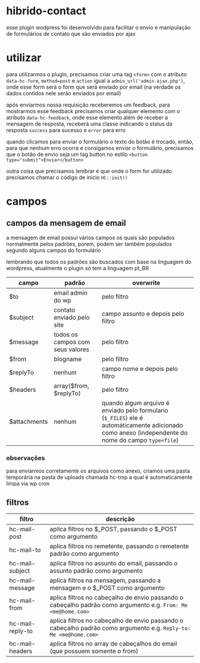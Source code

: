 hibrido-contact
===============

esse plugin wodpress foi desenvolvido para facilitar o envio e manipulação de formulários de contato que são enviados por ajax

# utilizar

para utilizarmos o plugin, precisamos criar uma tag `<form>` com o atributo `data-hc-form`, `method=post` e `action` igual a `admin_url('admin-ajax.php')`, onde esse form será o form que será enviado por email (na verdade os dados contidos nele serão enviados por email)

após enviarmos nossa requisição receberemos um feedback, para mostrarmos esse feedback precisamos criar qualquer elemento com o atributo `data-hc-feedback`, onde esse elemento além de receber a mensagem de resposta, receberá uma classe indicando o status da resposta `success` para sucesso e `error` para erro

quando clicamos para enviar o formulário o texto do botão é trocado, então, para que nenhum erro ocorra e consigamos enviar o formulário, precisamos que o botão de envio seja um tag button no estilo `<button type="submit">Enviar</button>`

outra coisa que precisamos lembrar é que onde o form for utilizado precisamos chamar o código de inicio `HC::init()`

# campos

## campos da mensagem de email

a mensagem de email possui vários campos os quais são populados normalmente pelos padrões, porem, podem ser também populados segundo alguns campos do formulário

lembrando que todos os padrões são buscados com base na linguagem do wordpress, atualmente o plugin só tem a linguagem pt_BR

campo | padrão | overwrite
----- | ------ | ---------
$to | email admin do wp | pelo filtro
$subject | contato enviado pelo site | campo assunto e depois pelo filtro
$message | todos os campos com seus valores | pelo filtro
$from | blogname <admin email> | pelo filtro
$replyTo | nenhum | campo nome <campo email> e depois pelo filtro
$headers | array($from, $replyTo) | pelo filtro
$attachments | nenhum | quando algum arquivo é enviado pelo formulario (`$_FILES`) ele é automáticamente adicionado como anexo (independente do nome do campo `type=file`)

### observações

para enviarmos corretamente os arquivos como anexo, criamos uma pasta temporária na pasta de uploads chamada hc-tmp a qual é automaticamente limpa via wp cron

## filtros

filtro | descrição
------ | ---------
hc-mail-post | aplica filtros no $_POST, passando o $_POST como argumento
hc-mail-to | aplica filtros no remetente, passando o remetente padrão como argumento
hc-mail-subject | aplica filtros no assunto do email, passando o assunto padrão como argumento
hc-mail-message | aplica filtros na mensagem, passando a mensagem e o $_POST como argumento
hc-mail-from | aplica filtros no cabeçalho de envio passando o cabeçalho padrão como argumento e.g. `From: Me <me@home.com>`
hc-mail-reply-to | aplica filtros no cabeçalho de envio passando o cabeçalho padrão como argumento e.g. `Reply-to: Me <me@home.com>`
hc-mail-headers | aplica filtros no array de cabeçalhos do email (que possuem somente o from)

